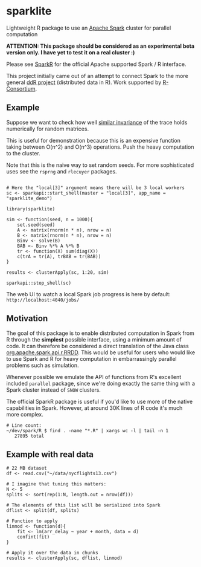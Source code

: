 # sparklite

Lightweight R package to use an [Apache Spark](http://spark.apache.org/)
cluster for parallel computation

__ATTENTION: This package should be considered as an experimental beta
version only. I have yet to test it on a real cluster :)__

Please see [SparkR](https://spark.apache.org/docs/latest/sparkr.html) for
the official Apache supported Spark / R interface.

This project initially came out of an attempt to connect
Spark to the more general [ddR project](https://github.com/vertica/ddR)
(distributed data in R).  Work supported by
[R-Consortium](https://www.r-consortium.org/projects).

## Example

Suppose we want to check how well [similar
invariance](https://en.wikipedia.org/wiki/Similarity_invariance) of the
trace holds numerically for random matrices.

This is useful for demonstration because this is an expensive function taking
between O(n^2) and O(n^3) operations. Push the heavy computation to
the cluster.

Note that this is the naive way to set random seeds. For more sophisticated
uses see the `rsprng` and `rlecuyer` packages.

```

# Here the "local[3]" argument means there will be 3 local workers
sc <- sparkapi::start_shell(master = "local[3]", app_name = "sparklite_demo")

library(sparklite)

sim <- function(seed, n = 1000){
    set.seed(seed)
    A <- matrix(rnorm(n * n), nrow = n)
    B <- matrix(rnorm(n * n), nrow = n)
    Binv <- solve(B)
    BAB <- Binv %*% A %*% B
    tr <- function(X) sum(diag(X))
    c(trA = tr(A), trBAB = tr(BAB))
}

results <- clusterApply(sc, 1:20, sim)

sparkapi::stop_shell(sc)

```

The web UI to watch a local Spark job progress is here by default:
`http://localhost:4040/jobs/`

## Motivation

The goal of this package is to enable distributed computation in Spark from
R through the __simplest__ possible interface, using a minimum amount of
code. It can therefore be considered a direct translation of the
Java class
[org.apache.spark.api.r.RRDD](https://spark.apache.org/docs/latest/api/java/index.html).
This would be useful for users who would like to use Spark and R for
heavy computation in embarrassingly parallel problems such as simulation.

Whenever possible we emulate the API of functions from R's excellent
included `parallel` package, since we're doing exactly the same thing with
a Spark cluster instead of `SNOW` clusters.

The official SparkR package is useful if you'd like to use more of the native capabilities in
Spark. However, at around 30K lines of R code it's much more complex.

```
# Line count:
~/dev/spark/R $ find . -name "*.R" | xargs wc -l | tail -n 1
   27895 total
```

## Example with real data

```
# 22 MB dataset
df <- read.csv("~/data/nycflights13.csv")

# I imagine that tuning this matters:
N <- 5
splits <- sort(rep(1:N, length.out = nrow(df)))

# The elements of this list will be serialized into Spark
dflist <- split(df, splits)

# Function to apply
linmod <- function(d){
    fit <- lm(arr_delay ~ year + month, data = d)
    confint(fit)
}

# Apply it over the data in chunks
results <- clusterApply(sc, dflist, linmod)
```
